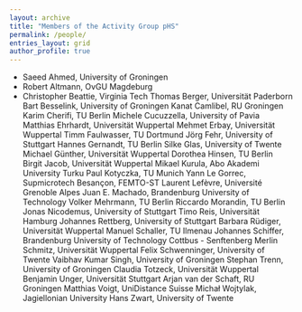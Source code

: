 ```yaml
---
layout: archive
title: "Members of the Activity Group pHS"
permalink: /people/
entries_layout: grid
author_profile: true
---
```




- Saeed Ahmed, University of Groningen
- Robert Altmann, OvGU Magdeburg
- Christopher Beattie, Virginia Tech
 Thomas Berger, Universität Paderborn
 Bart Besselink, University of Groningen
 Kanat Camlibel, RU Groningen
 Karim Cherifi, TU Berlin
 Michele Cucuzzella, University of Pavia
 Matthias Ehrhardt, Universität Wuppertal
 Mehmet Erbay, Universität Wuppertal
 Timm Faulwasser, TU Dortmund
 Jörg Fehr, University of Stuttgart
 Hannes Gernandt, TU Berlin
 Silke Glas, University of Twente
 Michael Günther, Universität Wuppertal
 Dorothea Hinsen, TU Berlin
 Birgit Jacob, Universität Wuppertal
 Mikael Kurula, Abo Akademi University Turku
 Paul Kotyczka, TU Munich
 Yann Le Gorrec, Supmicrotech Besançon, FEMTO-ST
 Laurent Lefèvre, Université Grenoble Alpes
 Juan E. Machado, Brandenburg University of Technology
 Volker Mehrmann, TU Berlin
 Riccardo Morandin, TU Berlin
 Jonas Nicodemus, University of Stuttgart
 Timo Reis, Universität Hamburg
 Johannes Rettberg, University of Stuttgart
 Barbara Rüdiger, Universität Wuppertal
 Manuel Schaller, TU Ilmenau
 Johannes Schiffer, Brandenburg University of Technology Cottbus - Senftenberg
 Merlin Schmitz, Universität Wuppertal
 Felix Schwenninger, University of Twente
 Vaibhav Kumar Singh, University of Groningen
 Stephan Trenn, University of Groningen
 Claudia Totzeck, Universität Wuppertal
 Benjamin Unger, Universität Stuttgart
 Arjan van der Schaft, RU Groningen
 Matthias Voigt, UniDistance Suisse
 Michał Wojtylak, Jagiellonian University
 Hans Zwart, University of Twente
